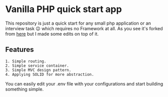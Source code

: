 # Vanilla PHP quick start app 
This repository is just a quick start for any small php application or an interview task :wink: which requires no Framework at all.
As you see it's forked from [here](https://github.com/laracasts/The-PHP-Practitioner-Full-Source-Code) but I made some edits on top of it. 

## Features
    1. Simple routing.
    2. Simple service container.
    3. Simple MVC design pattern.
    4. Applying SOLID for more abstraction.
    
You can easily edit your .env file with your configurations and start building something simple.
